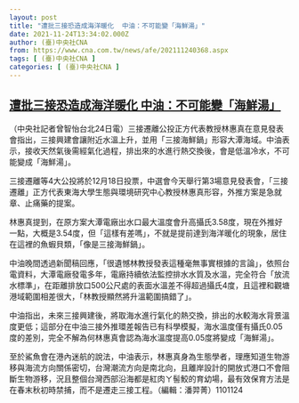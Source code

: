 ```yaml
---
layout: post
title: "遭批三接恐造成海洋暖化  中油：不可能變「海鮮湯」"
date: 2021-11-24T13:34:02.000Z
author: (臺)中央社CNA
from: https://www.cna.com.tw/news/afe/202111240368.aspx
tags: [ (臺)中央社CNA ]
categories: [ (臺)中央社CNA ]
---
```

<!--1637760842000-->
[遭批三接恐造成海洋暖化  中油：不可能變「海鮮湯」](https://www.cna.com.tw/news/afe/202111240368.aspx)
------

<div>
<div></div><div><p>（中央社記者曾智怡台北24日電）三接遷離公投正方代表教授林惠真在意見發表會指出，三接興建會讓附近水溫上升，並用「三接海鮮鍋」形容大潭海域。中油表示，接收天然氣後需經氣化過程，排出來的水進行熱交換後，會是低溫冷水，不可能變成「海鮮湯」。</p><p>三接遷離等4大公投將於12月18日投票，中選會今天舉行第3場意見發表會，「三接遷離」正方代表東海大學生態與環境研究中心教授林惠真形容，外推方案是急就章、止痛藥的提案。</p><p>林惠真提到，在原方案大潭電廠出水口最大溫度會升高攝氏3.58度，現在外推好一點，大概是3.54度，但「這樣有差嗎」，不就是提前達到海洋暖化的現象，居住在這裡的魚蝦貝類，「像是三接海鮮鍋」。</p><p>中油晚間透過新聞稿回應，「很遺憾林教授發表這種毫無事實根據的言論」，依照台電資料，大潭電廠發電多年，電廠持續依法監控排水水質及水溫，完全符合「放流水標準」，在距離排放口500公尺處的表面水溫差不得超過攝氏4度，且這裡和觀塘港域範圍相差很大，「林教授顯然將升溫範圍搞錯了」。</p><p>中油指出，未來三接興建後，將取海水進行氣化的熱交換，排出的水較海水背景溫度更低；這部分在中油三接外推環差報告已有科學模擬，海水溫度僅有攝氏0.05度的差別，完全不解為何林惠真會認為海水溫度提高0.05度將變成「海鮮湯」。</p><p>至於鯊魚會在港內迷航的說法，中油表示，林惠真身為生態學者，理應知道生物游移與海流方向關係密切，台灣潮流方向是南北向，且離岸設計的開放式港口不會阻斷生物游移，況且整個台灣西部沿海都是紅肉ㄚ髻鮫的育幼場，最有效保育方法是在春末秋初時禁捕，而不是遷走三接工程。（編輯：潘羿菁）1101124</p></div>
</div>
